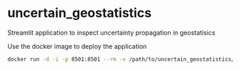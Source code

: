 # uncertain_geostatistics
Streamlit application to inspect uncertainty propagation in geostatisics

Use the docker image to deploy the application

```bash
docker run -d -i -p 8501:8501 --rm -v /path/to/uncertain_geostatistics/data:/src/data -v /path/to/uncertain_geostatistics/config:/src/config ghcr.io/hydrocode-de/uncertain_geostatistics
```
